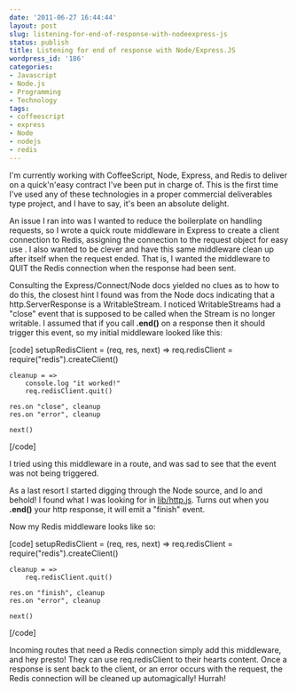 ```yaml
---
date: '2011-06-27 16:44:44'
layout: post
slug: listening-for-end-of-response-with-nodeexpress-js
status: publish
title: Listening for end of response with Node/Express.JS
wordpress_id: '186'
categories:
- Javascript
- Node.js
- Programming
- Technology
tags:
- coffeescript
- express
- Node
- nodejs
- redis
---
```


I'm currently working with CoffeeScript, Node, Express, and Redis to deliver on a quick'n'easy contract I've been put in charge of. This is the first time I've used any of these technologies in a proper commercial deliverables type project, and I have to say, it's been an absolute delight.

An issue I ran into was I wanted to reduce the boilerplate on handling requests, so I wrote a quick route middleware in Express to create a client connection to Redis, assigning the connection to the request object for easy use . I also wanted to be clever and have this same middleware clean up after itself when the request ended. That is, I wanted the middleware to QUIT the Redis connection when the response had been sent.

Consulting the Express/Connect/Node docs yielded no clues as to how to do this, the closest hint I found was from the Node docs indicating that a http.ServerResponse is a WritableStream. I noticed WritableStreams had a "close" event that is supposed to be called when the Stream is no longer writable. I assumed that if you call **.end()** on a response then it should trigger this event, so my initial middleware looked like this:

[code]
setupRedisClient = (req, res, next) =>
	req.redisClient = require("redis").createClient()

	cleanup = =>
		console.log "it worked!"
		req.redisClient.quit()

	res.on "close", cleanup
	res.on "error", cleanup

	next()
[/code]

I tried using this middleware in a route, and was sad to see that the event was not being triggered.

As a last resort I started digging through the Node source, and lo and behold! I found what I was looking for in [lib/http.js](https://github.com/joyent/node/blob/master/lib/http.js#L714). Turns out when you **.end()** your http response, it will emit a "finish" event.

Now my Redis middleware looks like so:

[code]
setupRedisClient = (req, res, next) =>
	req.redisClient = require("redis").createClient()

	cleanup = =>
		req.redisClient.quit()

	res.on "finish", cleanup
	res.on "error", cleanup

	next()
[/code]

Incoming routes that need a Redis connection simply add this middleware, and hey presto! They can use req.redisClient to their hearts content. Once a response is sent back to the client, or an error occurs with the request, the Redis connection will be cleaned up automagically! Hurrah!
